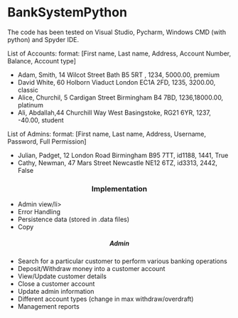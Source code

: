 # BankSystemPython

  
The code has been tested on Visual Studio, Pycharm, Windows CMD (with python) and Spyder IDE.


List of Accounts:
format: [First name, Last name, Address, Account Number, Balance, Account type]
* Adam, Smith, 14 Wilcot Street Bath B5 5RT , 1234,  5000.00, premium
* David White, 60 Holborn Viaduct London EC1A 2FD, 1235, 3200.00, classic
* Alice, Churchil, 5 Cardigan Street Birmingham B4 7BD, 1236,18000.00, platinum
* Ali, Abdallah,44 Churchill Way West Basingstoke, RG21 6YR, 1237, -40.00, student

List of Admins:
format: [First name, Last name, Address, Username, Password, Full Permission]
* Julian, Padget, 12 London Road Birmingham B95 7TT, id1188, 1441, True
* Cathy, Newman, 47 Mars Street Newcastle NE12 6TZ, id3313, 2442, False

<h3 align="center">Implementation</h3>
<ul>
<li>Admin view/li>
<li>Error Handling</li>
<li>Persistence data (stored in .data files)</li>
<li>Copy</li>
</ul>
<h5 align="center">Admin</h5>

* Search for a particular customer to perform various banking operations
* Deposit/Withdraw money into a customer account
* View/Update customer details
* Close a customer account
* Update admin information
* Different account types (change in max withdraw/overdraft)
* Management reports
